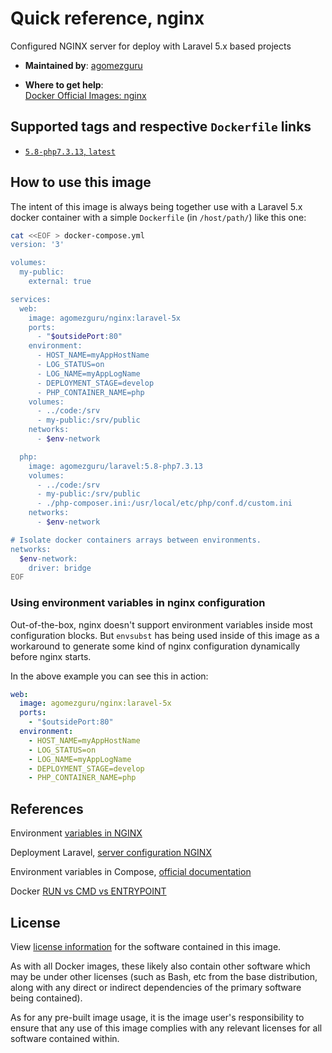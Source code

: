 # Quick reference, nginx

Configured NGINX server for deploy with Laravel 5.x based projects

- **Maintained by**:
[agomezguru](https://github.com/agomezguru)

- **Where to get help**:  
[Docker Official Images: nginx](https://hub.docker.com/_/nginx/)

## Supported tags and respective `Dockerfile` links

- [`5.8-php7.3.13`, `latest`](https://github.com/agomezguru/nginx)

## How to use this image

The intent of this image is always being together use with a Laravel 5.x docker container with a simple `Dockerfile` (in `/host/path/`) like this one:

```bash
cat <<EOF > docker-compose.yml
version: '3'

volumes:
  my-public:
    external: true

services:
  web:
    image: agomezguru/nginx:laravel-5x
    ports:
      - "$outsidePort:80"
    environment:
      - HOST_NAME=myAppHostName
      - LOG_STATUS=on
      - LOG_NAME=myAppLogName
      - DEPLOYMENT_STAGE=develop
      - PHP_CONTAINER_NAME=php
    volumes:
      - ../code:/srv
      - my-public:/srv/public
    networks:
      - $env-network

  php:
    image: agomezguru/laravel:5.8-php7.3.13
    volumes:
      - ../code:/srv
      - my-public:/srv/public
      - ./php-composer.ini:/usr/local/etc/php/conf.d/custom.ini
    networks:
      - $env-network

# Isolate docker containers arrays between environments.
networks:
  $env-network:
    driver: bridge
EOF
```

### Using environment variables in nginx configuration

Out-of-the-box, nginx doesn't support environment variables inside most configuration blocks. But `envsubst` has being used inside of this image as a workaround to generate some kind of nginx configuration dynamically before nginx starts.

In the above example you can see this in action:

```yaml
web:
  image: agomezguru/nginx:laravel-5x
  ports:
    - "$outsidePort:80"
  environment:
    - HOST_NAME=myAppHostName
    - LOG_STATUS=on
    - LOG_NAME=myAppLogName
    - DEPLOYMENT_STAGE=develop
    - PHP_CONTAINER_NAME=php
```

## References

Environment [variables in NGINX](https://serverfault.com/questions/577370/how-can-i-use-environment-variables-in-nginx-conf)

Deployment Laravel, [server configuration NGINX](https://laravel.com/docs/5.8/deployment)

Environment variables in Compose, [official documentation](https://docs.docker.com/compose/environment-variables/)

Docker [RUN vs CMD vs ENTRYPOINT](https://goinbigdata.com/docker-run-vs-cmd-vs-entrypoint/)

## License

View [license information](http://nginx.org/LICENSE) for the software contained in this image.

As with all Docker images, these likely also contain other software which may be under other licenses (such as Bash, etc from the base distribution, along with any direct or indirect dependencies of the primary software being contained).

As for any pre-built image usage, it is the image user's responsibility to ensure that any use of this image complies with any relevant licenses for all software contained within.
